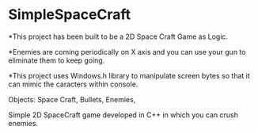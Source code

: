 # SimpleSpaceCraft

*This project has been built to be a 2D Space Craft Game as Logic.

*Enemies are coming periodically on X axis and you can use your gun to eliminate them to keep going.

*This project uses Windows.h library to manipulate screen bytes so that it can mimic the caracters within console.

<l>Objects:
    <l1>Space Craft,</l1> 
    <l2>Bullets,</l2>
    <l3>Enemies,</l3>
  </l>
<p>Simple 2D SpaceCraft game developed in C++ in which you can crush enemies.</p>
